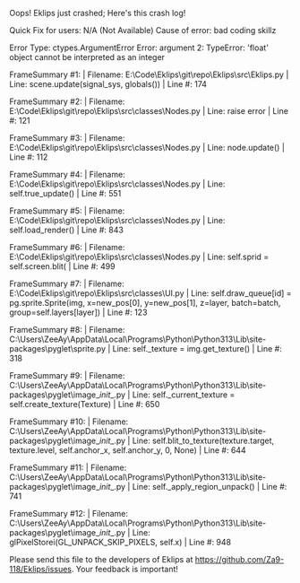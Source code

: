 Oops! Eklips just crashed;
Here's this crash log!

Quick Fix for users: N/A (Not Available)
Cause of error: bad coding skillz

Error Type: ctypes.ArgumentError
Error: argument 2: TypeError: 'float' object cannot be interpreted as an integer

FrameSummary #1:
  | Filename: E:\Code\Eklips\git\repo\Eklips\src\Eklips.py
  | Line: scene.update(signal_sys, globals())
  | Line #: 174

FrameSummary #2:
  | Filename: E:\Code\Eklips\git\repo\Eklips\src\classes\Nodes.py
  | Line: raise error
  | Line #: 121

FrameSummary #3:
  | Filename: E:\Code\Eklips\git\repo\Eklips\src\classes\Nodes.py
  | Line: node.update()
  | Line #: 112

FrameSummary #4:
  | Filename: E:\Code\Eklips\git\repo\Eklips\src\classes\Nodes.py
  | Line: self.true_update()
  | Line #: 551

FrameSummary #5:
  | Filename: E:\Code\Eklips\git\repo\Eklips\src\classes\Nodes.py
  | Line: self.load_render()
  | Line #: 843

FrameSummary #6:
  | Filename: E:\Code\Eklips\git\repo\Eklips\src\classes\Nodes.py
  | Line: self.sprid = self.screen.blit(
  | Line #: 499

FrameSummary #7:
  | Filename: E:\Code\Eklips\git\repo\Eklips\src\classes\UI.py
  | Line: self.draw_queue[id]                                      = pg.sprite.Sprite(img, x=new_pos[0], y=new_pos[1], z=layer, batch=batch, group=self.layers[layer])
  | Line #: 123

FrameSummary #8:
  | Filename: C:\Users\ZeeAy\AppData\Local\Programs\Python\Python313\Lib\site-packages\pyglet\sprite.py
  | Line: self._texture = img.get_texture()
  | Line #: 318

FrameSummary #9:
  | Filename: C:\Users\ZeeAy\AppData\Local\Programs\Python\Python313\Lib\site-packages\pyglet\image\__init__.py
  | Line: self._current_texture = self.create_texture(Texture)
  | Line #: 650

FrameSummary #10:
  | Filename: C:\Users\ZeeAy\AppData\Local\Programs\Python\Python313\Lib\site-packages\pyglet\image\__init__.py
  | Line: self.blit_to_texture(texture.target, texture.level, self.anchor_x, self.anchor_y, 0, None)
  | Line #: 644

FrameSummary #11:
  | Filename: C:\Users\ZeeAy\AppData\Local\Programs\Python\Python313\Lib\site-packages\pyglet\image\__init__.py
  | Line: self._apply_region_unpack()
  | Line #: 741

FrameSummary #12:
  | Filename: C:\Users\ZeeAy\AppData\Local\Programs\Python\Python313\Lib\site-packages\pyglet\image\__init__.py
  | Line: glPixelStorei(GL_UNPACK_SKIP_PIXELS, self.x)
  | Line #: 948


Please send this file to the developers of Eklips at https://github.com/Za9-118/Eklips/issues. 
Your feedback is important!
